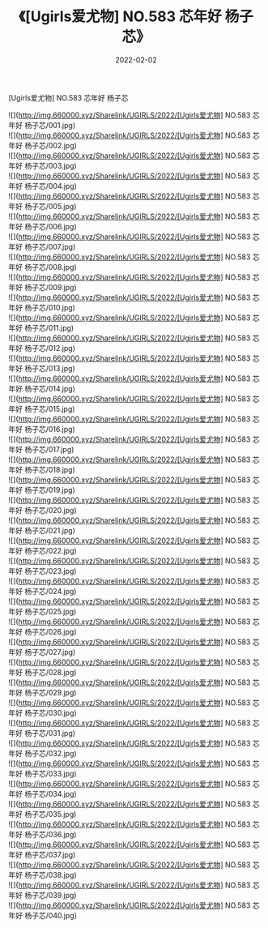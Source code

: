 ﻿---
layout: post
title:  《[Ugirls爱尤物] NO.583 芯年好 杨子芯》
date:   2022-02-02
img: http://img.660000.xyz/Sharelink/UGIRLS/2022/[Ugirls爱尤物] NO.583 芯年好 杨子芯/000.jpg
categories: [美女, 清纯, 唯美]
---

[Ugirls爱尤物] NO.583 芯年好 杨子芯

 ![](http://img.660000.xyz/Sharelink/UGIRLS/2022/[Ugirls爱尤物] NO.583 芯年好 杨子芯/001.jpg) <br>![](http://img.660000.xyz/Sharelink/UGIRLS/2022/[Ugirls爱尤物] NO.583 芯年好 杨子芯/002.jpg) <br>![](http://img.660000.xyz/Sharelink/UGIRLS/2022/[Ugirls爱尤物] NO.583 芯年好 杨子芯/003.jpg) <br>![](http://img.660000.xyz/Sharelink/UGIRLS/2022/[Ugirls爱尤物] NO.583 芯年好 杨子芯/004.jpg) <br>![](http://img.660000.xyz/Sharelink/UGIRLS/2022/[Ugirls爱尤物] NO.583 芯年好 杨子芯/005.jpg) <br>![](http://img.660000.xyz/Sharelink/UGIRLS/2022/[Ugirls爱尤物] NO.583 芯年好 杨子芯/006.jpg) <br>![](http://img.660000.xyz/Sharelink/UGIRLS/2022/[Ugirls爱尤物] NO.583 芯年好 杨子芯/007.jpg) <br>![](http://img.660000.xyz/Sharelink/UGIRLS/2022/[Ugirls爱尤物] NO.583 芯年好 杨子芯/008.jpg) <br>![](http://img.660000.xyz/Sharelink/UGIRLS/2022/[Ugirls爱尤物] NO.583 芯年好 杨子芯/009.jpg) <br>![](http://img.660000.xyz/Sharelink/UGIRLS/2022/[Ugirls爱尤物] NO.583 芯年好 杨子芯/010.jpg) <br>![](http://img.660000.xyz/Sharelink/UGIRLS/2022/[Ugirls爱尤物] NO.583 芯年好 杨子芯/011.jpg) <br>![](http://img.660000.xyz/Sharelink/UGIRLS/2022/[Ugirls爱尤物] NO.583 芯年好 杨子芯/012.jpg) <br>![](http://img.660000.xyz/Sharelink/UGIRLS/2022/[Ugirls爱尤物] NO.583 芯年好 杨子芯/013.jpg) <br>![](http://img.660000.xyz/Sharelink/UGIRLS/2022/[Ugirls爱尤物] NO.583 芯年好 杨子芯/014.jpg) <br>![](http://img.660000.xyz/Sharelink/UGIRLS/2022/[Ugirls爱尤物] NO.583 芯年好 杨子芯/015.jpg) <br>![](http://img.660000.xyz/Sharelink/UGIRLS/2022/[Ugirls爱尤物] NO.583 芯年好 杨子芯/016.jpg) <br>![](http://img.660000.xyz/Sharelink/UGIRLS/2022/[Ugirls爱尤物] NO.583 芯年好 杨子芯/017.jpg) <br>![](http://img.660000.xyz/Sharelink/UGIRLS/2022/[Ugirls爱尤物] NO.583 芯年好 杨子芯/018.jpg) <br>![](http://img.660000.xyz/Sharelink/UGIRLS/2022/[Ugirls爱尤物] NO.583 芯年好 杨子芯/019.jpg) <br>![](http://img.660000.xyz/Sharelink/UGIRLS/2022/[Ugirls爱尤物] NO.583 芯年好 杨子芯/020.jpg) <br>![](http://img.660000.xyz/Sharelink/UGIRLS/2022/[Ugirls爱尤物] NO.583 芯年好 杨子芯/021.jpg) <br>![](http://img.660000.xyz/Sharelink/UGIRLS/2022/[Ugirls爱尤物] NO.583 芯年好 杨子芯/022.jpg) <br>![](http://img.660000.xyz/Sharelink/UGIRLS/2022/[Ugirls爱尤物] NO.583 芯年好 杨子芯/023.jpg) <br>![](http://img.660000.xyz/Sharelink/UGIRLS/2022/[Ugirls爱尤物] NO.583 芯年好 杨子芯/024.jpg) <br>![](http://img.660000.xyz/Sharelink/UGIRLS/2022/[Ugirls爱尤物] NO.583 芯年好 杨子芯/025.jpg) <br>![](http://img.660000.xyz/Sharelink/UGIRLS/2022/[Ugirls爱尤物] NO.583 芯年好 杨子芯/026.jpg) <br>![](http://img.660000.xyz/Sharelink/UGIRLS/2022/[Ugirls爱尤物] NO.583 芯年好 杨子芯/027.jpg) <br>![](http://img.660000.xyz/Sharelink/UGIRLS/2022/[Ugirls爱尤物] NO.583 芯年好 杨子芯/028.jpg) <br>![](http://img.660000.xyz/Sharelink/UGIRLS/2022/[Ugirls爱尤物] NO.583 芯年好 杨子芯/029.jpg) <br>![](http://img.660000.xyz/Sharelink/UGIRLS/2022/[Ugirls爱尤物] NO.583 芯年好 杨子芯/030.jpg) <br>![](http://img.660000.xyz/Sharelink/UGIRLS/2022/[Ugirls爱尤物] NO.583 芯年好 杨子芯/031.jpg) <br>![](http://img.660000.xyz/Sharelink/UGIRLS/2022/[Ugirls爱尤物] NO.583 芯年好 杨子芯/032.jpg) <br>![](http://img.660000.xyz/Sharelink/UGIRLS/2022/[Ugirls爱尤物] NO.583 芯年好 杨子芯/033.jpg) <br>![](http://img.660000.xyz/Sharelink/UGIRLS/2022/[Ugirls爱尤物] NO.583 芯年好 杨子芯/034.jpg) <br>![](http://img.660000.xyz/Sharelink/UGIRLS/2022/[Ugirls爱尤物] NO.583 芯年好 杨子芯/035.jpg) <br>![](http://img.660000.xyz/Sharelink/UGIRLS/2022/[Ugirls爱尤物] NO.583 芯年好 杨子芯/036.jpg) <br>![](http://img.660000.xyz/Sharelink/UGIRLS/2022/[Ugirls爱尤物] NO.583 芯年好 杨子芯/037.jpg) <br>![](http://img.660000.xyz/Sharelink/UGIRLS/2022/[Ugirls爱尤物] NO.583 芯年好 杨子芯/038.jpg) <br>![](http://img.660000.xyz/Sharelink/UGIRLS/2022/[Ugirls爱尤物] NO.583 芯年好 杨子芯/039.jpg) <br>![](http://img.660000.xyz/Sharelink/UGIRLS/2022/[Ugirls爱尤物] NO.583 芯年好 杨子芯/040.jpg) <br>